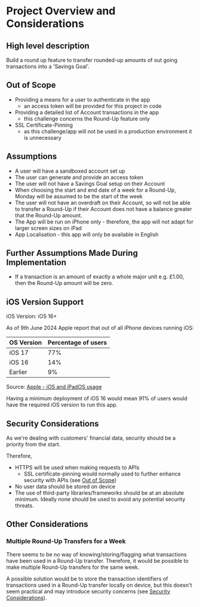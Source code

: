 # Project Overview and Considerations

## High level description

Build a round up feature to transfer rounded-up amounts of out going
transactions into a 'Savings Goal'.

## Out of Scope

* Providing a means for a user to authenticate in the app
  * an access token will be provided for this project in code
* Providing a detailed list of Account transactions in the app
  * this challenge concerns the Round-Up feature only
* SSL Certificate-Pinning
  * as this challenge/app will not be used in a production environment it is unnecessary

## Assumptions

* A user will have a sandboxed account set up
* The user can generate and provide an access token
* The user will not have a Savings Goal setup on their Account
* When choosing the start and end date of a week for a Round-Up, Monday will
be assumed to be the start of the week
* The user will not have an overdraft on their Account, so will not be able to
transfer a Round-Up if their Account does not have a balance greater that the
Round-Up amount.
* The App will be run on iPhone only - therefore, the app will not adapt for
larger screen sizes on iPad
* App Localisation - this app will only be available in English

## Further Assumptions Made During Implementation

* If a transaction is an amount of exactly a whole major unit e.g. £1.00, then
the Round-Up amount will be zero.

## iOS Version Support

iOS Version: iOS 16+

As of 9th June 2024 Apple report that out of all iPhone devices running iOS:

| OS Version | Percentage of users |
| ---------- | ------------------- |
| iOS 17     | 77%                 |
| iOS 16     | 14%                 |
| Earlier    | 9%                  |

Source: [Apple - iOS and iPadOS usage](https://developer.apple.com/support/app-store/)

Having a minimum deployment of iOS 16 would mean 91% of users would have the
required iOS version to run this app.

## Security Considerations

As we're dealing with customers' financial data, security should be a priority from the start.

Therefore,

* HTTPS will be used when making requests to APIs
  * SSL certificate-pinning would normally used to further enhance security
  with APIs (see [Out of Scope](#out-of-scope))
* No user data should be stored on device
* The use of third-party libraries/frameworks should be at an absolute
minimum. Ideally none should be used to avoid any potential security threats.

## Other Considerations

### Multiple Round-Up Transfers for a Week

There seems to be no way of knowing/storing/flagging what transactions have
been used in a Round-Up transfer. Therefore, it would be possible to make
multiple Round-Up transfers for the same week.

A possible solution would be to store the transaction identifiers of
transactions used in a Round-Up transfer locally on device, but this doesn't
seem practical and may introduce security concerns (see
[Security Considerations](#security-considerations)).
